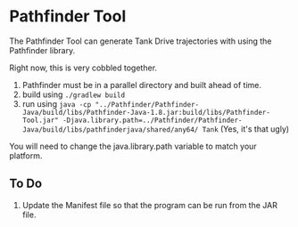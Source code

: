 # Pathfinder Tool

The Pathfinder Tool can generate Tank Drive trajectories with using the Pathfinder library.

Right now, this is very cobbled together.

1. Pathfinder must be in a parallel directory and built ahead of time.
2. build using `./gradlew build`
3. run using 
   `java -cp "../Pathfinder/Pathfinder-Java/build/libs/Pathfinder-Java-1.8.jar:build/libs/Pathfinder-Tool.jar" -Djava.library.path=../Pathfinder/Pathfinder-Java/build/libs/pathfinderjava/shared/any64/ Tank`
    (Yes, it's that ugly)

You will need to change the java.library.path variable to match your platform.

## To Do

1. Update the Manifest file so that the program can be run from the JAR file.

